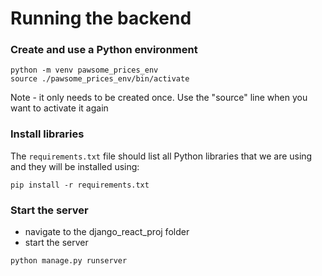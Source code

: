 # Running the backend

### Create and use a Python environment
```
python -m venv pawsome_prices_env
source ./pawsome_prices_env/bin/activate
```
Note - it only needs to be created once. Use the "source" line when you want to activate it again

### Install libraries
The `requirements.txt` file should list all Python libraries that we are using and they will be installed using:

```
pip install -r requirements.txt
```

### Start the server
- navigate to the django_react_proj folder
- start the server
```
python manage.py runserver
```